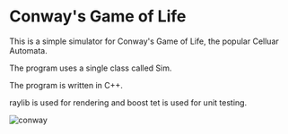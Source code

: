 # Conway's Game of Life

This is a simple simulator for Conway's Game of Life, the popular Celluar Automata.

The program uses a single class called Sim.

The program is written in C++.

raylib is used for rendering and boost tet is used for unit testing.

![conway](https://github.com/user-attachments/assets/f4ae04ba-204b-4a1f-b18d-6201b34d5a15)
